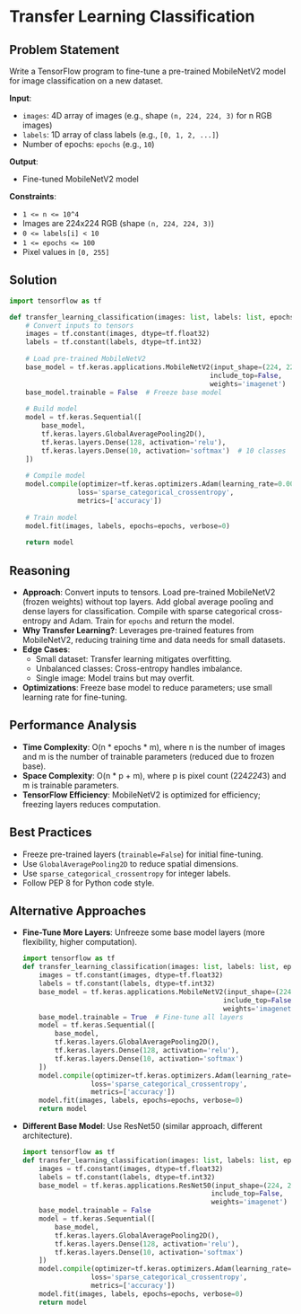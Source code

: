 # Transfer Learning Classification

## Problem Statement
Write a TensorFlow program to fine-tune a pre-trained MobileNetV2 model for image classification on a new dataset.

**Input**:
- `images`: 4D array of images (e.g., shape `(n, 224, 224, 3)` for n RGB images)
- `labels`: 1D array of class labels (e.g., `[0, 1, 2, ...]`)
- Number of epochs: `epochs` (e.g., `10`)

**Output**:
- Fine-tuned MobileNetV2 model

**Constraints**:
- `1 <= n <= 10^4`
- Images are 224x224 RGB (shape `(n, 224, 224, 3)`)
- `0 <= labels[i] < 10`
- `1 <= epochs <= 100`
- Pixel values in `[0, 255]`

## Solution
```python
import tensorflow as tf

def transfer_learning_classification(images: list, labels: list, epochs: int) -> tf.keras.Model:
    # Convert inputs to tensors
    images = tf.constant(images, dtype=tf.float32)
    labels = tf.constant(labels, dtype=tf.int32)
    
    # Load pre-trained MobileNetV2
    base_model = tf.keras.applications.MobileNetV2(input_shape=(224, 224, 3),
                                                  include_top=False,
                                                  weights='imagenet')
    base_model.trainable = False  # Freeze base model
    
    # Build model
    model = tf.keras.Sequential([
        base_model,
        tf.keras.layers.GlobalAveragePooling2D(),
        tf.keras.layers.Dense(128, activation='relu'),
        tf.keras.layers.Dense(10, activation='softmax')  # 10 classes
    ])
    
    # Compile model
    model.compile(optimizer=tf.keras.optimizers.Adam(learning_rate=0.001),
                 loss='sparse_categorical_crossentropy',
                 metrics=['accuracy'])
    
    # Train model
    model.fit(images, labels, epochs=epochs, verbose=0)
    
    return model
```

## Reasoning
- **Approach**: Convert inputs to tensors. Load pre-trained MobileNetV2 (frozen weights) without top layers. Add global average pooling and dense layers for classification. Compile with sparse categorical cross-entropy and Adam. Train for `epochs` and return the model.
- **Why Transfer Learning?**: Leverages pre-trained features from MobileNetV2, reducing training time and data needs for small datasets.
- **Edge Cases**:
  - Small dataset: Transfer learning mitigates overfitting.
  - Unbalanced classes: Cross-entropy handles imbalance.
  - Single image: Model trains but may overfit.
- **Optimizations**: Freeze base model to reduce parameters; use small learning rate for fine-tuning.

## Performance Analysis
- **Time Complexity**: O(n * epochs * m), where n is the number of images and m is the number of trainable parameters (reduced due to frozen base).
- **Space Complexity**: O(n * p + m), where p is pixel count (224*224*3) and m is trainable parameters.
- **TensorFlow Efficiency**: MobileNetV2 is optimized for efficiency; freezing layers reduces computation.

## Best Practices
- Freeze pre-trained layers (`trainable=False`) for initial fine-tuning.
- Use `GlobalAveragePooling2D` to reduce spatial dimensions.
- Use `sparse_categorical_crossentropy` for integer labels.
- Follow PEP 8 for Python code style.

## Alternative Approaches
- **Fine-Tune More Layers**: Unfreeze some base model layers (more flexibility, higher computation).
  ```python
  import tensorflow as tf
  def transfer_learning_classification(images: list, labels: list, epochs: int) -> tf.keras.Model:
      images = tf.constant(images, dtype=tf.float32)
      labels = tf.constant(labels, dtype=tf.int32)
      base_model = tf.keras.applications.MobileNetV2(input_shape=(224, 224, 3),
                                                    include_top=False,
                                                    weights='imagenet')
      base_model.trainable = True  # Fine-tune all layers
      model = tf.keras.Sequential([
          base_model,
          tf.keras.layers.GlobalAveragePooling2D(),
          tf.keras.layers.Dense(128, activation='relu'),
          tf.keras.layers.Dense(10, activation='softmax')
      ])
      model.compile(optimizer=tf.keras.optimizers.Adam(learning_rate=0.0001),
                   loss='sparse_categorical_crossentropy',
                   metrics=['accuracy'])
      model.fit(images, labels, epochs=epochs, verbose=0)
      return model
  ```
- **Different Base Model**: Use ResNet50 (similar approach, different architecture).
  ```python
  import tensorflow as tf
  def transfer_learning_classification(images: list, labels: list, epochs: int) -> tf.keras.Model:
      images = tf.constant(images, dtype=tf.float32)
      labels = tf.constant(labels, dtype=tf.int32)
      base_model = tf.keras.applications.ResNet50(input_shape=(224, 224, 3),
                                                 include_top=False,
                                                 weights='imagenet')
      base_model.trainable = False
      model = tf.keras.Sequential([
          base_model,
          tf.keras.layers.GlobalAveragePooling2D(),
          tf.keras.layers.Dense(128, activation='relu'),
          tf.keras.layers.Dense(10, activation='softmax')
      ])
      model.compile(optimizer=tf.keras.optimizers.Adam(learning_rate=0.001),
                   loss='sparse_categorical_crossentropy',
                   metrics=['accuracy'])
      model.fit(images, labels, epochs=epochs, verbose=0)
      return model
  ```